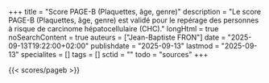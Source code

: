 +++
title = "Score PAGE-B (Plaquettes, âge, genre)"
description = "Le score PAGE-B (Plaquettes, âge, genre) est validé pour le repérage des personnes à risque de carcinome hépatocellulaire (CHC)."
longHtml = true
noSearchContent = true
auteurs = ["Jean-Baptiste FRON"]
date = "2025-09-13T19:22:00+02:00"
publishdate = "2025-09-13"
lastmod = "2025-09-13"
specialites = []
tags = []
sctid = ""
todo = "sources"
+++

{{< scores/pageb >}}
